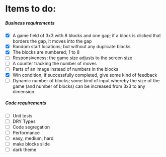 # Items to do:

##### Business requirements

- [x] A game field of 3x3 with 8 blocks and one gap; if a block is clicked that borders the gap, it moves into the gap
- [x] Random start locations; but without any duplicate blocks
- [x] The blocks are numbered; 1 to 8
- [ ] Responsiveness; the game size adjusts to the screen size
- [ ] A counter tracking the number of moves
- [ ] Parts of an image instead of numbers in the blocks
- [x] Win condition; if successfully completed, give some kind of feedback
- [ ] Dynamic number of blocks; some kind of input whereby the size of the game (and number of blocks) can be increased from 3x3 to any dimension

##### Code requirements

- [ ] Unit tests
- [ ] DRY Types
- [ ] Code segregation
- [ ] Performance
- [ ] easy, medium, hard
- [ ] make blocks slide
- [ ] dark theme
